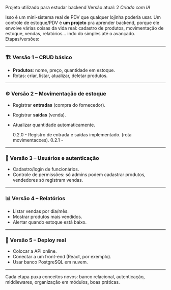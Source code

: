 Projeto utilizado para estudar backend
Versão atual: 2
_Criado com IA_

Isso é um mini-sistema real de PDV que qualquer lojinha poderia usar.
Um controle de estoque/PDV é **um projeto** pra aprender backend, porque ele envolve várias coisas da vida real: cadastro de produtos, movimentação de estoque, vendas, relatórios… indo do simples até o avançado.
Etapas/versões:

---

### 🏗️ Versão 1 – CRUD básico

- **Produtos**: nome, preço, quantidade em estoque.
- Rotas: criar, listar, atualizar, deletar produtos.

---

### ⚙️ Versão 2 – Movimentação de estoque

- Registrar **entradas** (compra do fornecedor).
- Registrar **saídas** (venda).
- Atualizar quantidade automaticamente.

  0.2.0 - Registro de entrada e saídas implementado. (rota movimentacoes).
  0.2.1 -

---

### 🔐 Versão 3 – Usuários e autenticação

- Cadastro/login de funcionários.
- Controle de permissões: só admins podem cadastrar produtos, vendedores só registram vendas.

---

### 📊 Versão 4 – Relatórios

- Listar vendas por dia/mês.
- Mostrar produtos mais vendidos.
- Alertar quando estoque está baixo.

---

### 🚀 Versão 5 – Deploy real

- Colocar a API online.
- Conectar a um front-end (React, por exemplo).
- Usar banco PostgreSQL em nuvem.

---

Cada etapa puxa conceitos novos: banco relacional, autenticação, middlewares, organização em módulos, boas práticas.
